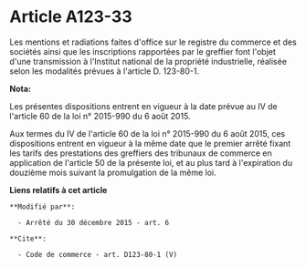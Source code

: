 # Article A123-33

Les mentions et radiations faites d'office sur le registre du commerce et des sociétés ainsi que les inscriptions rapportées
par le greffier font l'objet d'une transmission à l'Institut national de la propriété industrielle, réalisée selon les
modalités prévues à l'article D. 123-80-1.

**Nota:**

Les présentes dispositions entrent en vigueur à la date prévue au IV de l'article 60 de la loi n° 2015-990 du 6 août 2015. 

Aux     termes du IV de l'article 60 de la loi n° 2015-990 du 6 août 2015,   ces   dispositions entrent en vigueur à la même
date que le premier   arrêté   fixant les tarifs des prestations des greffiers des tribunaux   de   commerce en application
de l'article 50 de la présente loi, et au   plus   tard à l'expiration du douzième mois suivant la promulgation de   la même
loi.

**Liens relatifs à cet article**

	**Modifié par**:

	  - Arrêté du 30 décembre 2015 - art. 6

	**Cite**:

	  - Code de commerce - art. D123-80-1 (V)
